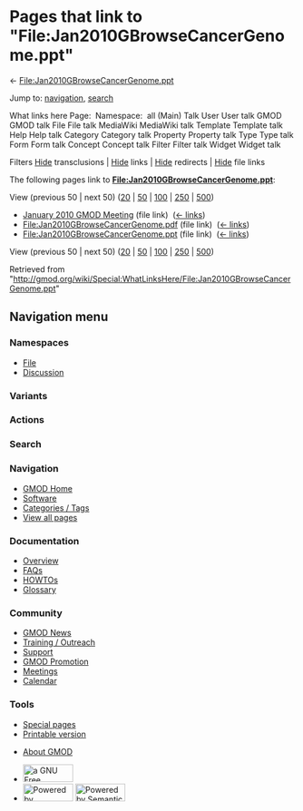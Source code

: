<div id="mw-page-base" class="noprint">

</div>

<div id="mw-head-base" class="noprint">

</div>

<div id="content" class="mw-body" role="main">

<span id="top"></span>

<div id="mw-js-message" style="display:none;">

</div>



# <span dir="auto">Pages that link to "File:Jan2010GBrowseCancerGenome.ppt"</span>

<div id="bodyContent">

<div id="contentSub">

←
[File:Jan2010GBrowseCancerGenome.ppt](/wiki/File:Jan2010GBrowseCancerGenome.ppt "File:Jan2010GBrowseCancerGenome.ppt")

</div>

<div id="jump-to-nav" class="mw-jump">

Jump to: [navigation](#mw-navigation), [search](#p-search)

</div>

<div id="mw-content-text">

What links here Page:  Namespace:  all (Main) Talk User User talk GMOD
GMOD talk File File talk MediaWiki MediaWiki talk Template Template talk
Help Help talk Category Category talk Property Property talk Type Type
talk Form Form talk Concept Concept talk Filter Filter talk Widget
Widget talk

Filters
[Hide](/mediawiki/index.php?title=Special:WhatLinksHere/File:Jan2010GBrowseCancerGenome.ppt&hidetrans=1 "Special:WhatLinksHere/File:Jan2010GBrowseCancerGenome.ppt")
transclusions \|
[Hide](/mediawiki/index.php?title=Special:WhatLinksHere/File:Jan2010GBrowseCancerGenome.ppt&hidelinks=1 "Special:WhatLinksHere/File:Jan2010GBrowseCancerGenome.ppt")
links \|
[Hide](/mediawiki/index.php?title=Special:WhatLinksHere/File:Jan2010GBrowseCancerGenome.ppt&hideredirs=1 "Special:WhatLinksHere/File:Jan2010GBrowseCancerGenome.ppt")
redirects \|
[Hide](/mediawiki/index.php?title=Special:WhatLinksHere/File:Jan2010GBrowseCancerGenome.ppt&hideimages=1 "Special:WhatLinksHere/File:Jan2010GBrowseCancerGenome.ppt")
file links

The following pages link to
**[File:Jan2010GBrowseCancerGenome.ppt](/wiki/File:Jan2010GBrowseCancerGenome.ppt "File:Jan2010GBrowseCancerGenome.ppt")**:

View (previous 50 \| next 50)
([20](/mediawiki/index.php?title=Special:WhatLinksHere/File:Jan2010GBrowseCancerGenome.ppt&limit=20 "Special:WhatLinksHere/File:Jan2010GBrowseCancerGenome.ppt")
\|
[50](/mediawiki/index.php?title=Special:WhatLinksHere/File:Jan2010GBrowseCancerGenome.ppt&limit=50 "Special:WhatLinksHere/File:Jan2010GBrowseCancerGenome.ppt")
\|
[100](/mediawiki/index.php?title=Special:WhatLinksHere/File:Jan2010GBrowseCancerGenome.ppt&limit=100 "Special:WhatLinksHere/File:Jan2010GBrowseCancerGenome.ppt")
\|
[250](/mediawiki/index.php?title=Special:WhatLinksHere/File:Jan2010GBrowseCancerGenome.ppt&limit=250 "Special:WhatLinksHere/File:Jan2010GBrowseCancerGenome.ppt")
\|
[500](/mediawiki/index.php?title=Special:WhatLinksHere/File:Jan2010GBrowseCancerGenome.ppt&limit=500 "Special:WhatLinksHere/File:Jan2010GBrowseCancerGenome.ppt"))

- [January 2010 GMOD
  Meeting](/wiki/January_2010_GMOD_Meeting "January 2010 GMOD Meeting")
  (file link) ‎ <span class="mw-whatlinkshere-tools">([←
  links](/mediawiki/index.php?title=Special:WhatLinksHere&target=January+2010+GMOD+Meeting "Special:WhatLinksHere"))</span>
- [File:Jan2010GBrowseCancerGenome.pdf](/wiki/File:Jan2010GBrowseCancerGenome.pdf "File:Jan2010GBrowseCancerGenome.pdf")
  (file link) ‎ <span class="mw-whatlinkshere-tools">([←
  links](/mediawiki/index.php?title=Special:WhatLinksHere&target=File%3AJan2010GBrowseCancerGenome.pdf "Special:WhatLinksHere"))</span>
- [File:Jan2010GBrowseCancerGenome.ppt](/wiki/File:Jan2010GBrowseCancerGenome.ppt "File:Jan2010GBrowseCancerGenome.ppt")
  (file link) ‎ <span class="mw-whatlinkshere-tools">([←
  links](/mediawiki/index.php?title=Special:WhatLinksHere&target=File%3AJan2010GBrowseCancerGenome.ppt "Special:WhatLinksHere"))</span>

View (previous 50 \| next 50)
([20](/mediawiki/index.php?title=Special:WhatLinksHere/File:Jan2010GBrowseCancerGenome.ppt&limit=20 "Special:WhatLinksHere/File:Jan2010GBrowseCancerGenome.ppt")
\|
[50](/mediawiki/index.php?title=Special:WhatLinksHere/File:Jan2010GBrowseCancerGenome.ppt&limit=50 "Special:WhatLinksHere/File:Jan2010GBrowseCancerGenome.ppt")
\|
[100](/mediawiki/index.php?title=Special:WhatLinksHere/File:Jan2010GBrowseCancerGenome.ppt&limit=100 "Special:WhatLinksHere/File:Jan2010GBrowseCancerGenome.ppt")
\|
[250](/mediawiki/index.php?title=Special:WhatLinksHere/File:Jan2010GBrowseCancerGenome.ppt&limit=250 "Special:WhatLinksHere/File:Jan2010GBrowseCancerGenome.ppt")
\|
[500](/mediawiki/index.php?title=Special:WhatLinksHere/File:Jan2010GBrowseCancerGenome.ppt&limit=500 "Special:WhatLinksHere/File:Jan2010GBrowseCancerGenome.ppt"))

</div>

<div class="printfooter">

Retrieved from
"<http://gmod.org/wiki/Special:WhatLinksHere/File:Jan2010GBrowseCancerGenome.ppt>"

</div>

<div id="catlinks" class="catlinks catlinks-allhidden">

</div>

<div class="visualClear">

</div>

</div>

</div>

<div id="mw-navigation">

## Navigation menu

<div id="mw-head">



<div id="left-navigation">

<div id="p-namespaces" class="vectorTabs" role="navigation"
aria-labelledby="p-namespaces-label">

### Namespaces

- <span id="ca-nstab-image"><a href="/wiki/File:Jan2010GBrowseCancerGenome.ppt" accesskey="c"
  title="View the file page [c]">File</a></span>
- <span id="ca-talk"><a
  href="/mediawiki/index.php?title=File_talk:Jan2010GBrowseCancerGenome.ppt&amp;action=edit&amp;redlink=1"
  accesskey="t"
  title="Discussion about the content page [t]">Discussion</a></span>

</div>

<div id="p-variants" class="vectorMenu emptyPortlet" role="navigation"
aria-labelledby="p-variants-label">

### 

### Variants[](#)

<div class="menu">

</div>

</div>

</div>

<div id="right-navigation">



<div id="p-cactions" class="vectorMenu emptyPortlet" role="navigation"
aria-labelledby="p-cactions-label">

### Actions[](#)

<div class="menu">

</div>

</div>

<div id="p-search" role="search">

### Search

<div id="simpleSearch">

</div>

</div>

</div>

</div>

<div id="mw-panel">

<div id="p-logo" role="banner">

<a href="/wiki/Main_Page"
style="background-image: url(http://gmod.org/images/GMOD-cogs.png);"
title="Visit the main page"></a>

</div>

<div id="p-Navigation" class="portal" role="navigation"
aria-labelledby="p-Navigation-label">

### Navigation

<div class="body">

- <span id="n-GMOD-Home">[GMOD Home](/wiki/Main_Page)</span>
- <span id="n-Software">[Software](/wiki/GMOD_Components)</span>
- <span id="n-Categories-.2F-Tags">[Categories /
  Tags](/wiki/Categories)</span>
- <span id="n-View-all-pages">[View all
  pages](/wiki/Special:AllPages)</span>

</div>

</div>

<div id="p-Documentation" class="portal" role="navigation"
aria-labelledby="p-Documentation-label">

### Documentation

<div class="body">

- <span id="n-Overview">[Overview](/wiki/Overview)</span>
- <span id="n-FAQs">[FAQs](/wiki/Category:FAQ)</span>
- <span id="n-HOWTOs">[HOWTOs](/wiki/Category:HOWTO)</span>
- <span id="n-Glossary">[Glossary](/wiki/Glossary)</span>

</div>

</div>

<div id="p-Community" class="portal" role="navigation"
aria-labelledby="p-Community-label">

### Community

<div class="body">

- <span id="n-GMOD-News">[GMOD News](/wiki/GMOD_News)</span>
- <span id="n-Training-.2F-Outreach">[Training /
  Outreach](/wiki/Training_and_Outreach)</span>
- <span id="n-Support">[Support](/wiki/Support)</span>
- <span id="n-GMOD-Promotion">[GMOD
  Promotion](/wiki/GMOD_Promotion)</span>
- <span id="n-Meetings">[Meetings](/wiki/Meetings)</span>
- <span id="n-Calendar">[Calendar](/wiki/Calendar)</span>

</div>

</div>

<div id="p-tb" class="portal" role="navigation"
aria-labelledby="p-tb-label">

### Tools

<div class="body">

- <span id="t-specialpages"><a href="/wiki/Special:SpecialPages" accesskey="q"
  title="A list of all special pages [q]">Special pages</a></span>
- <span id="t-print"><a
  href="/mediawiki/index.php?title=Special:WhatLinksHere/File:Jan2010GBrowseCancerGenome.ppt&amp;printable=yes"
  rel="alternate" accesskey="p"
  title="Printable version of this page [p]">Printable version</a></span>

</div>

</div>

</div>

</div>

<div id="footer" role="contentinfo">

- <span id="footer-places-about">[About
  GMOD](/wiki/GMOD:About "GMOD:About")</span>

<!-- -->

- <span id="footer-copyrightico">[<img src="http://www.gnu.org/graphics/gfdl-logo-small.png" width="88"
  height="31" alt="a GNU Free Documentation License" />](http://www.gnu.org/licenses/fdl-1.3.html)</span>
- <span id="footer-poweredbyico">[<img src="/mediawiki/skins/common/images/poweredby_mediawiki_88x31.png"
  width="88" height="31" alt="Powered by MediaWiki" />](//www.mediawiki.org/)
  [<img
  src="/mediawiki/extensions/SemanticMediaWiki/includes/../resources/images/smw_button.png"
  width="88" height="31" alt="Powered by Semantic MediaWiki" />](https://www.semantic-mediawiki.org/wiki/Semantic_MediaWiki)</span>

<div style="clear:both">

</div>

</div>
